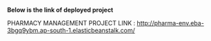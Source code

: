 **Below is the link of deployed project**

PHARMACY MANAGEMENT PROJECT LINK : http://pharma-env.eba-3bgq9ybm.ap-south-1.elasticbeanstalk.com/
